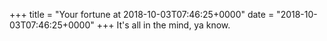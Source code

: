 +++
title = "Your fortune at 2018-10-03T07:46:25+0000"
date = "2018-10-03T07:46:25+0000"
+++
It's all in the mind, ya know.  
